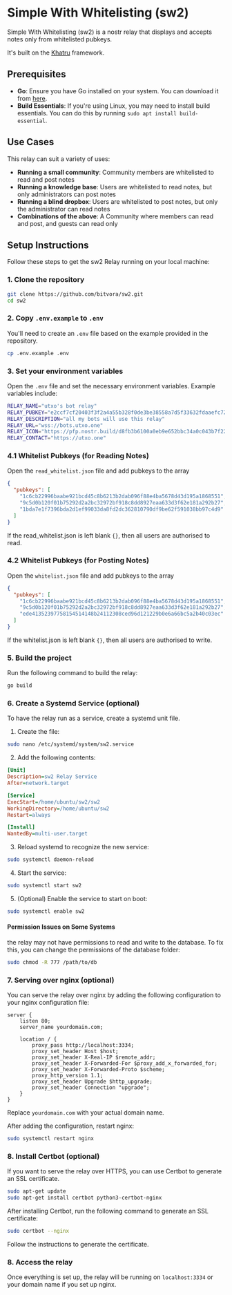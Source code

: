 # Simple With Whitelisting (sw2)

Simple With Whitelisting (sw2) is a nostr relay that displays and accepts notes only from whitelisted pubkeys.

It's built on the [Khatru](https://khatru.nostr.technology) framework.

## Prerequisites

- **Go**: Ensure you have Go installed on your system. You can download it from [here](https://golang.org/dl/).
- **Build Essentials**: If you're using Linux, you may need to install build essentials. You can do this by running `sudo apt install build-essential`.

## Use Cases

This relay can suit a variety of uses:

- **Running a small community**: Community members are whitelisted to read and post notes
- **Running a knowledge base**: Users are whitelisted to read notes, but only administrators can post notes
- **Running a blind dropbox**: Users are whitelisted to post notes, but only the administrator can read notes
- **Combinations of the above**: A Community where members can read and post, and guests can read only

## Setup Instructions

Follow these steps to get the sw2 Relay running on your local machine:

### 1. Clone the repository

```bash
git clone https://github.com/bitvora/sw2.git
cd sw2
```

### 2. Copy `.env.example` to `.env`

You'll need to create an `.env` file based on the example provided in the repository.

```bash
cp .env.example .env
```

### 3. Set your environment variables

Open the `.env` file and set the necessary environment variables. Example variables include:

```bash
RELAY_NAME="utxo's bot relay"
RELAY_PUBKEY="e2ccf7cf20403f3f2a4a55b328f0de3be38558a7d5f33632fdaaefc726c1c8eb"
RELAY_DESCRIPTION="all my bots will use this relay"
RELAY_URL="wss://bots.utxo.one"
RELAY_ICON="https://pfp.nostr.build/d8fb3b6100a0eb9e652bbc34a0c043b7f225dc74e4ed6d733d0e059f9bd444d4.jpg"
RELAY_CONTACT="https://utxo.one"
```

### 4.1 Whitelist Pubkeys (for Reading Notes)

Open the `read_whitelist.json` file and add pubkeys to the array

```json
{
  "pubkeys": [
    "1c6cb22996baabe921bcd45c8b6213b2dab096f88e4ba5678d43d195a1868551",
    "9c5d0b120f01b75292d2a2bc32972bf918c8dd8927eaa633d3f62e181a292b27",
    "1bda7e1f7396bda2d1ef99033da8fd2dc362810790df9be62f591038bb97c4d9"
  ]
}
```

If the read_whitelist.json is left blank `{}`, then all users are authorised to read.

### 4.2 Whitelist Pubkeys (for Posting Notes)

Open the `whitelist.json` file and add pubkeys to the array

```json
{
  "pubkeys": [
    "1c6cb22996baabe921bcd45c8b6213b2dab096f88e4ba5678d43d195a1868551",
    "9c5d0b120f01b75292d2a2bc32972bf918c8dd8927eaa633d3f62e181a292b27",
    "ede41352397758154514148b24112308ced96d121229b0e6a66bc5a2b40c03ec"
  ]
}
```

If the whitelist.json is left blank `{}`, then all users are authorised to write.

### 5. Build the project

Run the following command to build the relay:

```bash
go build
```

### 6. Create a Systemd Service (optional)

To have the relay run as a service, create a systemd unit file.

1. Create the file:

```bash
sudo nano /etc/systemd/system/sw2.service
```

2. Add the following contents:

```ini
[Unit]
Description=sw2 Relay Service
After=network.target

[Service]
ExecStart=/home/ubuntu/sw2/sw2
WorkingDirectory=/home/ubuntu/sw2
Restart=always

[Install]
WantedBy=multi-user.target
```

3. Reload systemd to recognize the new service:

```bash
sudo systemctl daemon-reload
```

4. Start the service:

```bash
sudo systemctl start sw2
```

5. (Optional) Enable the service to start on boot:

```bash
sudo systemctl enable sw2
```

#### Permission Issues on Some Systems

the relay may not have permissions to read and write to the database. To fix this, you can change the permissions of the database folder:

```bash
sudo chmod -R 777 /path/to/db
```

### 7. Serving over nginx (optional)

You can serve the relay over nginx by adding the following configuration to your nginx configuration file:

```nginx
server {
    listen 80;
    server_name yourdomain.com;

    location / {
        proxy_pass http://localhost:3334;
        proxy_set_header Host $host;
        proxy_set_header X-Real-IP $remote_addr;
        proxy_set_header X-Forwarded-For $proxy_add_x_forwarded_for;
        proxy_set_header X-Forwarded-Proto $scheme;
        proxy_http_version 1.1;
        proxy_set_header Upgrade $http_upgrade;
        proxy_set_header Connection "upgrade";
    }
}
```

Replace `yourdomain.com` with your actual domain name.

After adding the configuration, restart nginx:

```bash
sudo systemctl restart nginx
```

### 8. Install Certbot (optional)

If you want to serve the relay over HTTPS, you can use Certbot to generate an SSL certificate.

```bash
sudo apt-get update
sudo apt-get install certbot python3-certbot-nginx
```

After installing Certbot, run the following command to generate an SSL certificate:

```bash
sudo certbot --nginx
```

Follow the instructions to generate the certificate.

### 8. Access the relay

Once everything is set up, the relay will be running on `localhost:3334` or your domain name if you set up nginx.

